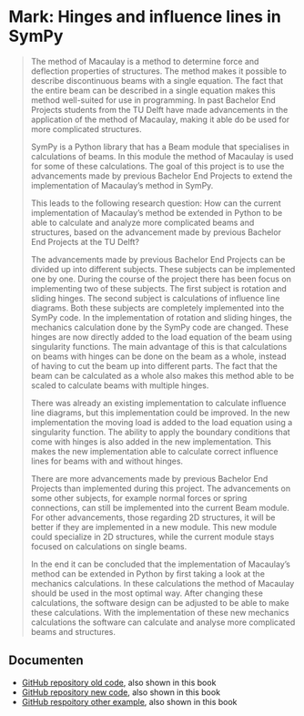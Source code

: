 # Mark: Hinges and influence lines in SymPy

> The method of Macaulay is a method to determine force and deflection properties of structures. The method makes it possible to describe discontinuous beams with a single equation. The fact that the entire beam can be described in a single equation makes this method well-suited for use in programming. In past Bachelor End Projects students from the TU Delft have made advancements in the application of the method of Macaulay, making it able do be used for more complicated structures.
> 
> SymPy is a Python library that has a Beam module that specialises in calculations of beams. In this module the method of Macaulay is used for some of these calculations. The goal of this project is to use the advancements made by previous Bachelor End Projects to extend the implementation of Macaulay’s method
in SymPy.
> 
> This leads to the following research question: How can the current implementation of Macaulay’s method be extended in Python to be able to calculate and analyze more complicated beams and structures, based on the advancement made by previous Bachelor End Projects at the TU Delft?
>
> The advancements made by previous Bachelor End Projects can be divided up into different subjects. These subjects can be implemented one by one. During the course of the project there has been focus on implementing two of these subjects. The first subject is rotation and sliding hinges. The second subject is calculations of influence line diagrams. Both these subjects are completely implemented into the SymPy code.
> In the implementation of rotation and sliding hinges, the mechanics calculation done by the SymPy code are changed. These hinges are now directly added to the load equation of the beam using singularity functions. The main advantage of this is that calculations on beams with hinges can be done on the beam as a whole, instead of having to cut the beam up into different parts. The fact that the beam can be calculated as a whole also makes this method able to be scaled to calculate beams with multiple hinges.
>
> There was already an existing implementation to calculate influence line diagrams, but this implementation could be improved. In the new implementation the moving load is added to the load equation using a singularity function. The ability to apply the boundary conditions that come with hinges is also added in the new implementation. This makes the new implementation able to calculate correct influence lines for beams with and without hinges.
>
> There are more advancements made by previous Bachelor End Projects than implemented during this project. The advancements on some other subjects, for example normal forces or spring connections, can still be implemented into the current Beam module. For other advancements, those regarding 2D structures, it will be better if they are implemented in a new module. This new module could specialize in 2D structures, while the current module stays focused on calculations on single beams.
>
> In the end it can be concluded that the implementation of Macaulay’s method can be extended in Python by first taking a look at the mechanics calculations. In these calculations the method of Macaulay should be used in the most optimal way. After changing these calculations, the software design can be adjusted to be able to make these calculations. With the implementation of these new mechanics calculations the software can calculate and analyse more complicated beams and structures.

## Documenten
- [GitHub repository old code](https://github.com/mvg2002/BEP_examples_SymPy_1.12), also shown in this book
- [GitHub repository new code](https://github.com/mvg2002/BEP_examples_SymPy_1.14.dev), also shown in this book
- [GitHub respoitory other example](https://github.com/mvg2002/Beam-examples), also shown in this book